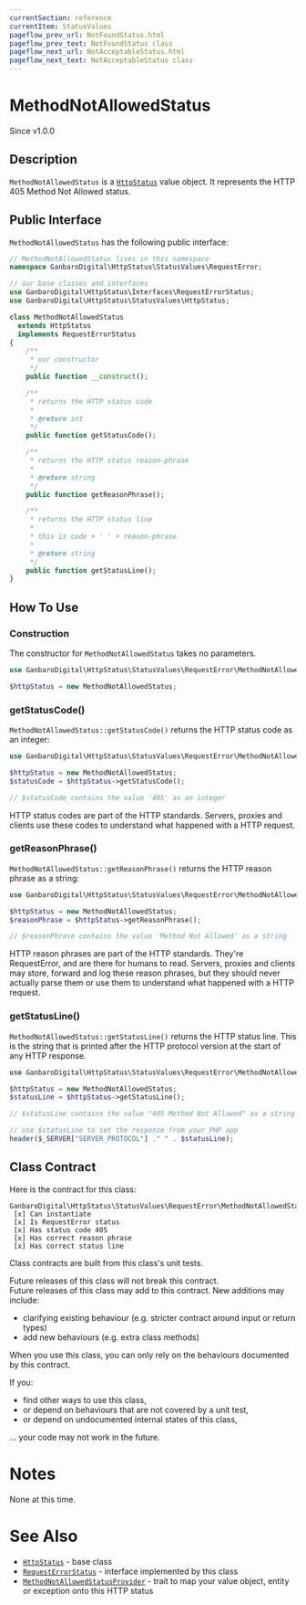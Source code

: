 ```yaml
---
currentSection: reference
currentItem: StatusValues
pageflow_prev_url: NotFoundStatus.html
pageflow_prev_text: NotFoundStatus class
pageflow_next_url: NotAcceptableStatus.html
pageflow_next_text: NotAcceptableStatus class
---
```


# MethodNotAllowedStatus

<div class="callout info">
Since v1.0.0
</div>

## Description

`MethodNotAllowedStatus` is a [`HttpStatus`](HttpStatus.html) value object. It represents the HTTP 405 Method Not Allowed status.

## Public Interface

`MethodNotAllowedStatus` has the following public interface:

```php
// MethodNotAllowedStatus lives in this namespace
namespace GanbaroDigital\HttpStatus\StatusValues\RequestError;

// our base classes and interfaces
use GanbaroDigital\HttpStatus\Interfaces\RequestErrorStatus;
use GanbaroDigital\HttpStatus\StatusValues\HttpStatus;

class MethodNotAllowedStatus
  extends HttpStatus
  implements RequestErrorStatus
{
    /**
     * our constructor
     */
    public function __construct();

    /**
     * returns the HTTP status code
     *
     * @return int
     */
    public function getStatusCode();

    /**
     * returns the HTTP status reason-phrase
     *
     * @return string
     */
    public function getReasonPhrase();

    /**
     * returns the HTTP status line
     *
     * this is code + ' ' + reason-phrase
     *
     * @return string
     */
    public function getStatusLine();
}
```

## How To Use

### Construction

The constructor for `MethodNotAllowedStatus` takes no parameters.

```php
use GanbaroDigital\HttpStatus\StatusValues\RequestError\MethodNotAllowedStatus;

$httpStatus = new MethodNotAllowedStatus;
```

### getStatusCode()

`MethodNotAllowedStatus::getStatusCode()` returns the HTTP status code as an integer:

```php
use GanbaroDigital\HttpStatus\StatusValues\RequestError\MethodNotAllowedStatus;

$httpStatus = new MethodNotAllowedStatus;
$statusCode = $httpStatus->getStatusCode();

// $statusCode contains the value '405' as an integer
```

HTTP status codes are part of the HTTP standards. Servers, proxies and clients use these codes to understand what happened with a HTTP request.

### getReasonPhrase()

`MethodNotAllowedStatus::getReasonPhrase()` returns the HTTP reason phrase as a string:

```php
use GanbaroDigital\HttpStatus\StatusValues\RequestError\MethodNotAllowedStatus;

$httpStatus = new MethodNotAllowedStatus;
$reasonPhrase = $httpStatus->getReasonPhrase();

// $reasonPhrase contains the value 'Method Not Allowed' as a string
```

HTTP reason phrases are part of the HTTP standards. They're RequestError, and are there for humans to read. Servers, proxies and clients may store, forward and log these reason phrases, but they should never actually parse them or use them to understand what happened with a HTTP request.

### getStatusLine()

`MethodNotAllowedStatus::getStatusLine()` returns the HTTP status line. This is the string that is printed after the HTTP protocol version at the start of any HTTP response.

```php
use GanbaroDigital\HttpStatus\StatusValues\RequestError\MethodNotAllowedStatus;

$httpStatus = new MethodNotAllowedStatus;
$statusLine = $httpStatus->getStatusLine();

// $statusLine contains the value "405 Method Not Allowed" as a string

// use $statusLine to set the response from your PHP app
header($_SERVER["SERVER_PROTOCOL"] ." " . $statusLine);
```

## Class Contract

Here is the contract for this class:

    GanbaroDigital\HttpStatus\StatusValues\RequestError\MethodNotAllowedStatus
     [x] Can instantiate
     [x] Is RequestError status
     [x] Has status code 405
     [x] Has correct reason phrase
     [x] Has correct status line

Class contracts are built from this class's unit tests.

<div class="callout success">
Future releases of this class will not break this contract.
</div>

<div class="callout info" markdown="1">
Future releases of this class may add to this contract. New additions may include:

* clarifying existing behaviour (e.g. stricter contract around input or return types)
* add new behaviours (e.g. extra class methods)
</div>

<div class="callout warning" markdown="1">
When you use this class, you can only rely on the behaviours documented by this contract.

If you:

* find other ways to use this class,
* or depend on behaviours that are not covered by a unit test,
* or depend on undocumented internal states of this class,

... your code may not work in the future.
</div>

# Notes

None at this time.

# See Also

* [`HttpStatus`](HttpStatus.html) - base class
* [`RequestErrorStatus`](RequestErrorStatus.html) - interface implemented by this class
* [`MethodNotAllowedStatusProvider`](../StatusProviders/MethodNotAllowedStatusProvider.html) - trait to map your value object, entity or exception onto this HTTP status
